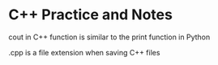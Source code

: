 # C++ Practice and Notes

cout in C++ function is similar to the print function in Python

.cpp is a file extension when saving C++ files
